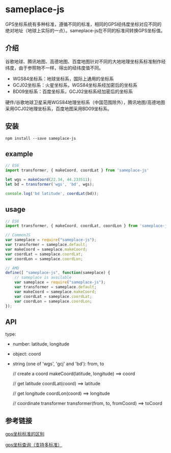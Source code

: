 # sameplace-js
GPS坐标系统有多种标准，遵循不同的标准，相同的GPS经纬度坐标对应不同的绝对地址（地球上实际的一点）。sameplace-js在不同的标准间转换GPS坐标值。

## 介绍

谷歌地球、腾讯地图、高德地图、百度地图针对不同的大地地理坐标系标准制作经纬度，由于参照物不一样，得出的经纬度值不同。

+ WGS84坐标系：地球坐标系，国际上通用的坐标系
+ GCJ02坐标系：火星坐标系，WGS84坐标系经加密后的坐标系
+ BD09坐标系：百度坐标系，GCJ02坐标系经加密后的坐标系

硬件/谷歌地球卫星采用WGS84地理坐标系（中国范围除外），腾讯地图/高德地图采用GCJ02地理坐标系，百度地图采用BD09坐标系。

## 安装

    npm install --save sameplace-js

## example

```javascript
// ES6
import transformer, { makeCoord, coordLat } from 'sameplace-js'

let wgs = makeCoord(22.34, 44.233511);
let bd = transformer('wgs', 'bd', wgs);

console.log('bd latitude', coordLat(bd));
```

## usage
```javascript
// ES6
import transformer, { makeCoord, coordLat, coordLon } from 'sameplace-js'

// CommonJS
var sameplace = require("sameplace-js");
var transformer = sameplace.default;
var makeCoord = sameplace.makeCoord;
var coordLat = sameplace.coordLat;
var coordLon = sameplace.coordLon;

// AMD
define([ "sameplace-js", function(sameplace) {
    // sameplace is available
    var sameplace = require("sameplace-js");
    var transformer = sameplace.default;
    var makeCoord = sameplace.makeCoord;
    var coordLat = sameplace.coordLat;
    var coordLon = sameplace.coordLon;
});
```

## API
type:
- number: latitude, longitude
- object: coord
- string (one of 'wgs', 'gcj' and 'bd'): from, to

    // create a coord
    makeCoord(latitude, longitude) ==> coord

    // get latitude
    coordLat(coord) ==> latitude

    // get longitude
    coordLon(coord) ==> longitude

    // coordinate transformer
    transformer(from, to, fromCoord) ==> toCoord

## 参考链接

[gps坐标标准的区别](http://www.jianshu.com/p/0fe30fcd4ae7)

[gps坐标查询（支持多标准）](http://www.gpsspg.com/maps.htm)


